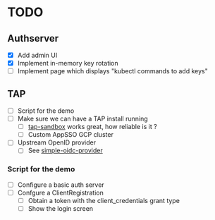 # TODO

## Authserver

- [x] Add admin UI
- [x] Implement in-memory key rotation
- [ ] Implement page which displays "kubectl commands to add keys"

## TAP

- [ ] Script for the demo
- [ ] Make sure we can have a TAP install running
    - [ ] [tap-sandbox](https://portal.tapsandbox.com/) works great, how reliable is it ?
    - [ ] Custom AppSSO GCP cluster
- [ ] Upstream OpenID provider
    - [ ] See [simple-oidc-provider](https://hub.docker.com/r/qlik/simple-oidc-provider/)

### Script for the demo

- [ ] Configure a basic auth server
- [ ] Confgure a ClientRegistration
    - [ ] Obtain a token with the client_credentials grant type
    - [ ] Show the login screen
